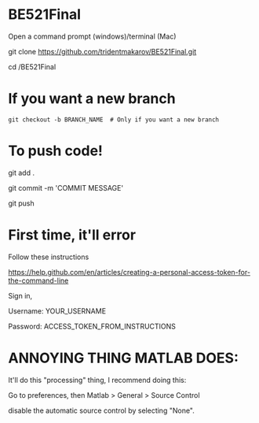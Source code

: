 # BE521Final

Open a command prompt (windows)/terminal (Mac)

git clone https://github.com/tridentmakarov/BE521Final.git

cd /BE521Final

# If you want a new branch
	git checkout -b BRANCH_NAME  # Only if you want a new branch


# To push code!

git add .

git commit -m 'COMMIT MESSAGE'

git push


# First time, it'll error

Follow these instructions

https://help.github.com/en/articles/creating-a-personal-access-token-for-the-command-line

Sign in, 

Username: YOUR_USERNAME

Password: ACCESS_TOKEN_FROM_INSTRUCTIONS


# ANNOYING THING MATLAB DOES:

It'll do this "processing" thing, I recommend doing this:

Go to preferences, then Matlab  > General > Source Control

disable the automatic source control by selecting "None".

